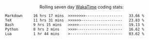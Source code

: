 <p align="center">Rolling seven day <a href="https://wakatime.com/@syrkis"/>WakaTime</a> coding stats:</p>
<!--START_SECTION:waka-->

```txt
Markdown     16 hrs 17 mins  >>>>>>>>-----------------   33.66 %
TeX          11 hrs 31 mins  >>>>>>-------------------   23.83 %
Bash         9 hrs 15 mins   >>>>>--------------------   19.13 %
Python       8 hrs 2 mins    >>>>---------------------   16.62 %
Lua          1 hr 44 mins    >------------------------   03.62 %
```

<!--END_SECTION:waka-->
